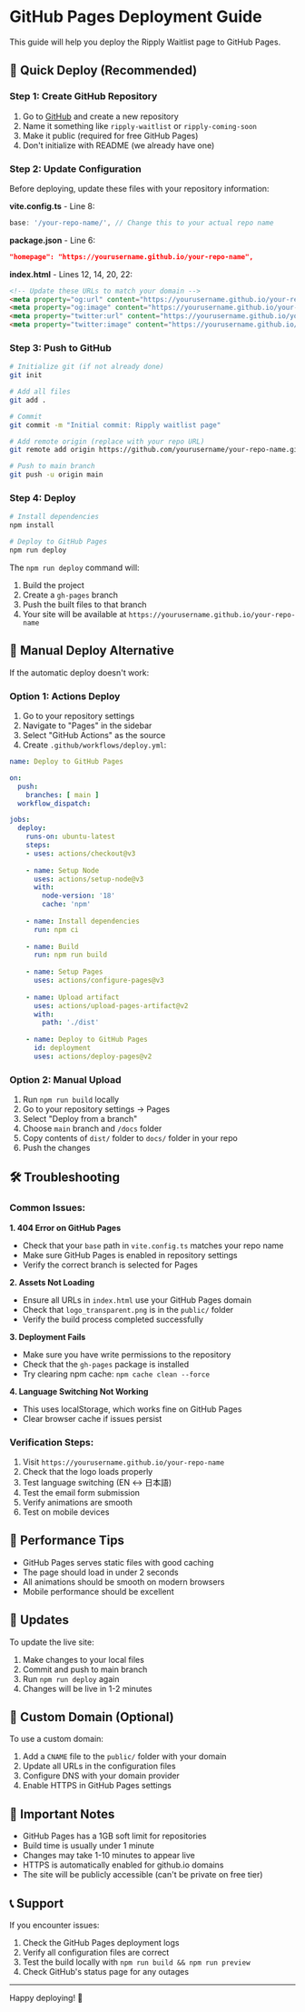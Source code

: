 # GitHub Pages Deployment Guide

This guide will help you deploy the Ripply Waitlist page to GitHub Pages.

## 🚀 Quick Deploy (Recommended)

### Step 1: Create GitHub Repository
1. Go to [GitHub](https://github.com) and create a new repository
2. Name it something like `ripply-waitlist` or `ripply-coming-soon`
3. Make it public (required for free GitHub Pages)
4. Don't initialize with README (we already have one)

### Step 2: Update Configuration
Before deploying, update these files with your repository information:

**vite.config.ts** - Line 8:
```typescript
base: '/your-repo-name/', // Change this to your actual repo name
```

**package.json** - Line 6:
```json
"homepage": "https://yourusername.github.io/your-repo-name",
```

**index.html** - Lines 12, 14, 20, 22:
```html
<!-- Update these URLs to match your domain -->
<meta property="og:url" content="https://yourusername.github.io/your-repo-name/" />
<meta property="og:image" content="https://yourusername.github.io/your-repo-name/logo_transparent.png" />
<meta property="twitter:url" content="https://yourusername.github.io/your-repo-name/" />
<meta property="twitter:image" content="https://yourusername.github.io/your-repo-name/logo_transparent.png" />
```

### Step 3: Push to GitHub
```bash
# Initialize git (if not already done)
git init

# Add all files
git add .

# Commit
git commit -m "Initial commit: Ripply waitlist page"

# Add remote origin (replace with your repo URL)
git remote add origin https://github.com/yourusername/your-repo-name.git

# Push to main branch
git push -u origin main
```

### Step 4: Deploy
```bash
# Install dependencies
npm install

# Deploy to GitHub Pages
npm run deploy
```

The `npm run deploy` command will:
1. Build the project
2. Create a `gh-pages` branch
3. Push the built files to that branch
4. Your site will be available at `https://yourusername.github.io/your-repo-name`

## 🔧 Manual Deploy Alternative

If the automatic deploy doesn't work:

### Option 1: Actions Deploy
1. Go to your repository settings
2. Navigate to "Pages" in the sidebar
3. Select "GitHub Actions" as the source
4. Create `.github/workflows/deploy.yml`:

```yaml
name: Deploy to GitHub Pages

on:
  push:
    branches: [ main ]
  workflow_dispatch:

jobs:
  deploy:
    runs-on: ubuntu-latest
    steps:
    - uses: actions/checkout@v3
    
    - name: Setup Node
      uses: actions/setup-node@v3
      with:
        node-version: '18'
        cache: 'npm'
    
    - name: Install dependencies
      run: npm ci
    
    - name: Build
      run: npm run build
    
    - name: Setup Pages
      uses: actions/configure-pages@v3
    
    - name: Upload artifact
      uses: actions/upload-pages-artifact@v2
      with:
        path: './dist'
    
    - name: Deploy to GitHub Pages
      id: deployment
      uses: actions/deploy-pages@v2
```

### Option 2: Manual Upload
1. Run `npm run build` locally
2. Go to your repository settings → Pages
3. Select "Deploy from a branch"
4. Choose `main` branch and `/docs` folder
5. Copy contents of `dist/` folder to `docs/` folder in your repo
6. Push the changes

## 🛠️ Troubleshooting

### Common Issues:

**1. 404 Error on GitHub Pages**
- Check that your `base` path in `vite.config.ts` matches your repo name
- Make sure GitHub Pages is enabled in repository settings
- Verify the correct branch is selected for Pages

**2. Assets Not Loading**
- Ensure all URLs in `index.html` use your GitHub Pages domain
- Check that `logo_transparent.png` is in the `public/` folder
- Verify the build process completed successfully

**3. Deployment Fails**
- Make sure you have write permissions to the repository
- Check that the `gh-pages` package is installed
- Try clearing npm cache: `npm cache clean --force`

**4. Language Switching Not Working**
- This uses localStorage, which works fine on GitHub Pages
- Clear browser cache if issues persist

### Verification Steps:
1. Visit `https://yourusername.github.io/your-repo-name`
2. Check that the logo loads properly
3. Test language switching (EN ↔ 日本語)
4. Test the email form submission
5. Verify animations are smooth
6. Test on mobile devices

## 🎯 Performance Tips

- GitHub Pages serves static files with good caching
- The page should load in under 2 seconds
- All animations should be smooth on modern browsers
- Mobile performance should be excellent

## 🔄 Updates

To update the live site:
1. Make changes to your local files
2. Commit and push to main branch
3. Run `npm run deploy` again
4. Changes will be live in 1-2 minutes

## 📱 Custom Domain (Optional)

To use a custom domain:
1. Add a `CNAME` file to the `public/` folder with your domain
2. Update all URLs in the configuration files
3. Configure DNS with your domain provider
4. Enable HTTPS in GitHub Pages settings

## 🚨 Important Notes

- GitHub Pages has a 1GB soft limit for repositories
- Build time is usually under 1 minute
- Changes may take 1-10 minutes to appear live
- HTTPS is automatically enabled for github.io domains
- The site will be publicly accessible (can't be private on free tier)

## 📞 Support

If you encounter issues:
1. Check the GitHub Pages deployment logs
2. Verify all configuration files are correct
3. Test the build locally with `npm run build && npm run preview`
4. Check GitHub's status page for any outages

---

Happy deploying! 🚀 
